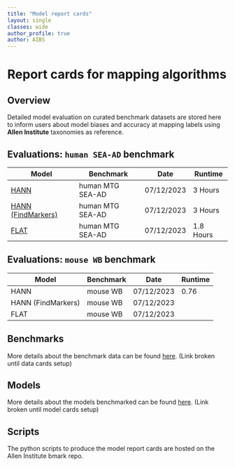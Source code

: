 ```yaml
---
title: "Model report cards"
layout: single
classes: wide
author_profile: true
author: AIBS
---
```


# Report cards for mapping algorithms

## Overview

Detailed model evaluation on curated benchmark datasets are stored here to inform users about model biases and accuracy at mapping labels using **Allen Institute** taxonomies as reference.

## Evaluations: `human SEA-AD` benchmark

Model | Benchmark | Date | Runtime 
--- | --- | --- | --- 
[HANN](./Human_reports/HANN_human.md) | human MTG SEA-AD | 07/12/2023 | 3 Hours 
[HANN (FindMarkers)](./Human_reports/HANN_FindMarkers_human.md) | human MTG SEA-AD | 07/12/2023 | 3 Hours
[FLAT](./Human_reports/FLAT_human.md) | human MTG SEA-AD | 07/12/2023 | 1.8 Hours 

## Evaluations: `mouse WB` benchmark

Model | Benchmark | Date | Runtime
--- | --- | --- | --- 
HANN | mouse WB | 07/12/2023 | 0.76 | 
HANN (FindMarkers) | mouse WB | 07/12/2023 | | 
FLAT | mouse WB | 07/12/2023 | |

## Benchmarks
More details about the benchmark data can be found [here](LINK). (Link broken until data cards setup)

## Models
More details about the models benchmarked can be found [here](LINK). (Link broken until model cards setup)

## Scripts

The python scripts to produce the model report cards are hosted on the Allen Institute bmark repo.
